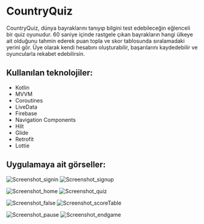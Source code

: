 # CountryQuiz

CountryQuiz, dünya bayraklarını tanıyıp bilgini test edebileceğin eğlenceli bir quiz oyunudur. 60 saniye içinde rastgele çıkan bayrakların hangi ülkeye ait olduğunu tahmin ederek puan topla ve skor tablosunda sıralamadaki yerini gör. Üye olarak kendi hesabını oluşturabilir, başarılarını kaydedebilir ve oyuncularla rekabet edebilirsin. 

## Kullanılan teknolojiler:

* Kotlin
* MVVM 
* Coroutines 
* LiveData
* Firebase
* Navigation Components
* Hilt
* Glide
* Retrofit
* Lottie

## Uygulamaya ait görseller:
![Screenshot_signin](https://github.com/user-attachments/assets/2c011151-ba26-4c2e-9eed-812c5abbe3a0) ![Screenshot_signup](https://github.com/user-attachments/assets/b850bcc0-d16d-4a42-afe5-d3a62aa0a140)

![Screenshot_home](https://github.com/user-attachments/assets/cdcd2733-3d25-4e7a-b9f3-9ab138067351) ![Screenshot_quiz](https://github.com/user-attachments/assets/bfc8fedb-43f2-419b-a407-87a5d38a7912)

![Screenshot_false](https://github.com/user-attachments/assets/df1c7585-a5ee-4355-a272-14239df96f1b) ![Screenshot_scoreTable](https://github.com/user-attachments/assets/e7647ddc-a8a6-47ac-ba1d-8e0777367e6f)

![Screenshot_pause](https://github.com/user-attachments/assets/11d169f8-349b-42c6-ba65-c97d9ff53759) ![Screenshot_endgame](https://github.com/user-attachments/assets/aaeca2b4-e19f-42d9-ac05-35b88eb67ac4)




